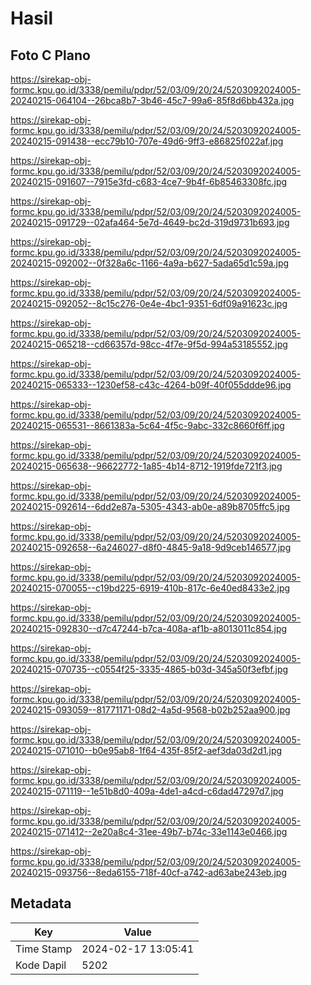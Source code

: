 # Hasil

## Foto C Plano

https://sirekap-obj-formc.kpu.go.id/3338/pemilu/pdpr/52/03/09/20/24/5203092024005-20240215-064104--26bca8b7-3b46-45c7-99a6-85f8d6bb432a.jpg

https://sirekap-obj-formc.kpu.go.id/3338/pemilu/pdpr/52/03/09/20/24/5203092024005-20240215-091438--ecc79b10-707e-49d6-9ff3-e86825f022af.jpg

https://sirekap-obj-formc.kpu.go.id/3338/pemilu/pdpr/52/03/09/20/24/5203092024005-20240215-091607--7915e3fd-c683-4ce7-9b4f-6b85463308fc.jpg

https://sirekap-obj-formc.kpu.go.id/3338/pemilu/pdpr/52/03/09/20/24/5203092024005-20240215-091729--02afa464-5e7d-4649-bc2d-319d9731b693.jpg

https://sirekap-obj-formc.kpu.go.id/3338/pemilu/pdpr/52/03/09/20/24/5203092024005-20240215-092002--0f328a6c-1166-4a9a-b627-5ada65d1c59a.jpg

https://sirekap-obj-formc.kpu.go.id/3338/pemilu/pdpr/52/03/09/20/24/5203092024005-20240215-092052--8c15c276-0e4e-4bc1-9351-6df09a91623c.jpg

https://sirekap-obj-formc.kpu.go.id/3338/pemilu/pdpr/52/03/09/20/24/5203092024005-20240215-065218--cd66357d-98cc-4f7e-9f5d-994a53185552.jpg

https://sirekap-obj-formc.kpu.go.id/3338/pemilu/pdpr/52/03/09/20/24/5203092024005-20240215-065333--1230ef58-c43c-4264-b09f-40f055ddde96.jpg

https://sirekap-obj-formc.kpu.go.id/3338/pemilu/pdpr/52/03/09/20/24/5203092024005-20240215-065531--8661383a-5c64-4f5c-9abc-332c8660f6ff.jpg

https://sirekap-obj-formc.kpu.go.id/3338/pemilu/pdpr/52/03/09/20/24/5203092024005-20240215-065638--96622772-1a85-4b14-8712-1919fde721f3.jpg

https://sirekap-obj-formc.kpu.go.id/3338/pemilu/pdpr/52/03/09/20/24/5203092024005-20240215-092614--6dd2e87a-5305-4343-ab0e-a89b8705ffc5.jpg

https://sirekap-obj-formc.kpu.go.id/3338/pemilu/pdpr/52/03/09/20/24/5203092024005-20240215-092658--6a246027-d8f0-4845-9a18-9d9ceb146577.jpg

https://sirekap-obj-formc.kpu.go.id/3338/pemilu/pdpr/52/03/09/20/24/5203092024005-20240215-070055--c19bd225-6919-410b-817c-6e40ed8433e2.jpg

https://sirekap-obj-formc.kpu.go.id/3338/pemilu/pdpr/52/03/09/20/24/5203092024005-20240215-092830--d7c47244-b7ca-408a-af1b-a8013011c854.jpg

https://sirekap-obj-formc.kpu.go.id/3338/pemilu/pdpr/52/03/09/20/24/5203092024005-20240215-070735--c0554f25-3335-4865-b03d-345a50f3efbf.jpg

https://sirekap-obj-formc.kpu.go.id/3338/pemilu/pdpr/52/03/09/20/24/5203092024005-20240215-093059--81771171-08d2-4a5d-9568-b02b252aa900.jpg

https://sirekap-obj-formc.kpu.go.id/3338/pemilu/pdpr/52/03/09/20/24/5203092024005-20240215-071010--b0e95ab8-1f64-435f-85f2-aef3da03d2d1.jpg

https://sirekap-obj-formc.kpu.go.id/3338/pemilu/pdpr/52/03/09/20/24/5203092024005-20240215-071119--1e51b8d0-409a-4de1-a4cd-c6dad47297d7.jpg

https://sirekap-obj-formc.kpu.go.id/3338/pemilu/pdpr/52/03/09/20/24/5203092024005-20240215-071412--2e20a8c4-31ee-49b7-b74c-33e1143e0466.jpg

https://sirekap-obj-formc.kpu.go.id/3338/pemilu/pdpr/52/03/09/20/24/5203092024005-20240215-093756--8eda6155-718f-40cf-a742-ad63abe243eb.jpg


## Metadata

| Key        | Value               |
| ---------- | ------------------- |
| Time Stamp | 2024-02-17 13:05:41 |
| Kode Dapil | 5202                |




